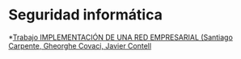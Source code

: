 # Seguridad informática

*[Trabajo IMPLEMENTACIÓN DE UNA RED EMPRESARIAL (Santiago Carpente, Gheorghe Covaci, Javier Contell](./grupo1.md)





